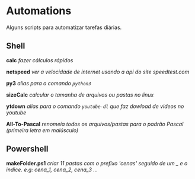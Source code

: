 # Automations
Alguns scripts para automatizar tarefas diárias.

## Shell
**calc** _fazer cálculos rápidos_

**netspeed** _ver a velocidade de internet usando a api do site speedtest.com_

**py3** _alias para o comando `python3`_

**sizeCalc** _calcular o tamanha de arquivos ou pastas no linux_

**ytdown** _alias para o comando `youtube-dl` que faz dowload de videos no youtube_

**All-To-Pascal** _renomeia todos os arquivos/pastas para o padrão Pascal (primeira letra em maiúsculo)_

## Powershell

**makeFolder.ps1** _criar 11 pastas com o prefixo 'cenas' seguido de um _ e o indice. e.g: cena_1, cena_2, cena_3 ..._
